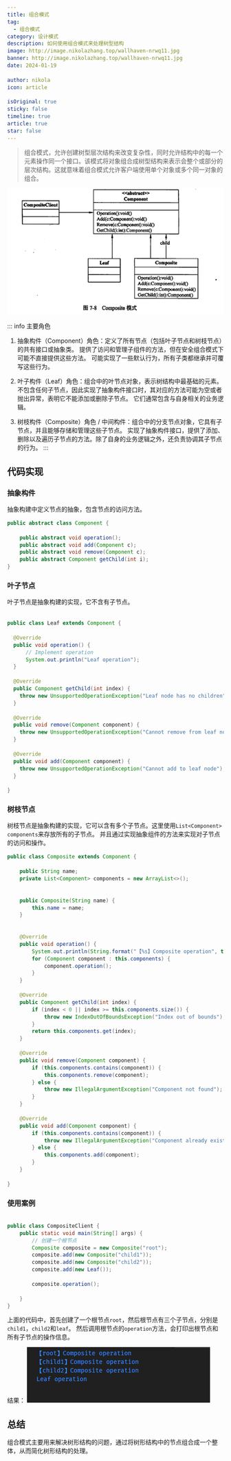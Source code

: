 ```yaml
---
title: 组合模式
tag:
  - 组合模式
category: 设计模式
description: 如何使用组合模式来处理树型结构
image: http://image.nikolazhang.top/wallhaven-nrwq11.jpg
banner: http://image.nikolazhang.top/wallhaven-nrwq11.jpg
date: 2024-01-19

author: nikola
icon: article

isOriginal: true
sticky: false
timeline: true
article: true
star: false
---
```


> 组合模式，允许创建树型层次结构来改变复杂性，同时允许结构中的每一个元素操作同一个接口。该模式将对象组合成树型结构来表示会整个或部分的层次结构。这就意味着组合模式允许客户端使用单个对象或多个同一对象的组合。

![20240119142212](https://raw.githubusercontent.com/NikolaZhang/image-blog/main/9-composite/20240119142212.png)

::: info 主要角色

1. 抽象构件（Component）角色：定义了所有节点（包括叶子节点和树枝节点）的共有接口或抽象类。
提供了访问和管理子组件的方法，但在安全组合模式下可能不直接提供这些方法。
可能实现了一些默认行为，所有子类都继承并可覆写这些行为。

2. 叶子构件（Leaf）角色：组合中的叶节点对象，表示树结构中最基础的元素。
不包含任何子节点，因此实现了抽象构件接口时，其对应的方法可能为空或者抛出异常，表明它不能添加或删除子节点。
它们通常包含与自身相关的业务逻辑。

3. 树枝构件（Composite）角色 / 中间构件：组合中的分支节点对象，它具有子节点，并且能够存储和管理这些子节点。
实现了抽象构件接口，提供了添加、删除以及遍历子节点的方法。除了自身的业务逻辑之外，还负责协调其子节点的行为。
:::

## 代码实现

### 抽象构件

抽象构建中定义节点的抽象，包含节点的访问方法。

```java
public abstract class Component {
    
    public abstract void operation();
    public abstract void add(Component c);
    public abstract void remove(Component c);
    public abstract Component getChild(int i);
}
```

### 叶子节点

叶子节点是抽象构建的实现，它不含有子节点。

```java

public class Leaf extends Component {

  @Override
  public void operation() {
      // Implement operation
      System.out.println("Leaf operation");
  }

  @Override
  public Component getChild(int index) {
    throw new UnsupportedOperationException("Leaf node has no children"); 
  }

  @Override
  public void remove(Component component) {
    throw new UnsupportedOperationException("Cannot remove from leaf node");
  }

  @Override
  public void add(Component component) {
    throw new UnsupportedOperationException("Cannot add to leaf node");
  }

}
```

### 树枝节点

树枝节点是抽象构建的实现，它可以含有多个子节点。这里使用`List<Component> components`来存放所有的子节点。
并且通过实现抽象组件的方法来实现对子节点的访问和操作。

```java
public class Composite extends Component {

    public String name;
    private List<Component> components = new ArrayList<>();


    public Composite(String name) {
        this.name = name;
    }


    @Override
    public void operation() {
        System.out.println(String.format("【%s】Composite operation", this.name));
        for (Component component : this.components) {
            component.operation();
        }
    }

    @Override
    public Component getChild(int index) {
        if (index < 0 || index >= this.components.size()) {
            throw new IndexOutOfBoundsException("Index out of bounds");
        }
        return this.components.get(index);
    }

    @Override
    public void remove(Component component) {
        if (this.components.contains(component)) {
            this.components.remove(component);
        } else {
            throw new IllegalArgumentException("Component not found");
        }
    }

    @Override
    public void add(Component component) {
        if (this.components.contains(component)) {
            throw new IllegalArgumentException("Component already exists");
        } else {
            this.components.add(component);
        }
    }

}

```

### 使用案例

```java

public class CompositeClient {
    public static void main(String[] args) {
        // 创建一个根节点
        Composite composite = new Composite("root");
        composite.add(new Composite("child1"));
        composite.add(new Composite("child2"));
        composite.add(new Leaf());

        composite.operation();

    }
}
```

上面的代码中，首先创建了一个根节点`root`，然后根节点有三个子节点，分别是`child1`，`child2`和`leaf`。
然后调用根节点的`operation`方法，会打印出根节点和所有子节点的操作信息。

结果：
![20240119163135](https://raw.githubusercontent.com/NikolaZhang/image-blog/main/9-composite/20240119163135.png)

## 总结

组合模式主要用来解决树形结构的问题，通过将树形结构中的节点组合成一个整体，从而简化树形结构的处理。

